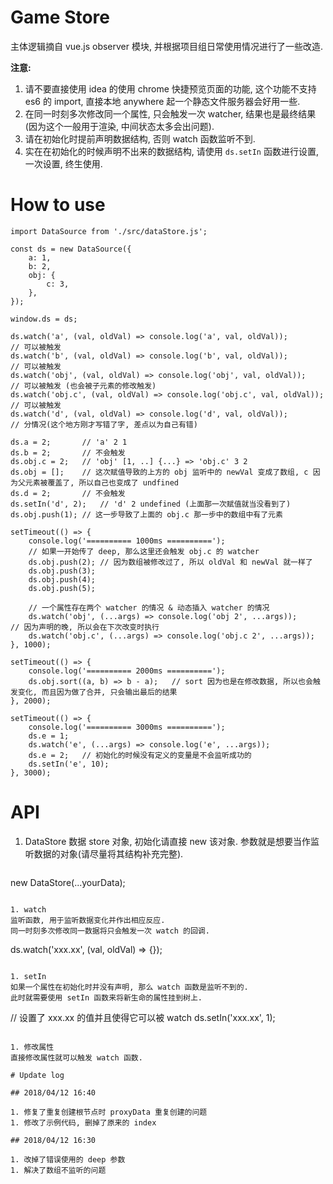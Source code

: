 
# Game Store

主体逻辑摘自 vue.js observer 模块, 并根据项目组日常使用情况进行了一些改造.

__注意:__

1. 请不要直接使用 idea 的使用 chrome 快捷预览页面的功能, 这个功能不支持 es6 的 import, 直接本地 anywhere 起一个静态文件服务器会好用一些.
1. 在同一时刻多次修改同一个属性, 只会触发一次 watcher, 结果也是最终结果(因为这个一般用于渲染, 中间状态太多会出问题).
1. 请在初始化时提前声明数据结构, 否则 watch 函数监听不到.
1. 实在在初始化的时候声明不出来的数据结构, 请使用 `ds.setIn` 函数进行设置, 一次设置, 终生使用.

# How to use

```
import DataSource from './src/dataStore.js';

const ds = new DataSource({
    a: 1,
    b: 2,
    obj: {
        c: 3,
    },
});

window.ds = ds;

ds.watch('a', (val, oldVal) => console.log('a', val, oldVal));          // 可以被触发
ds.watch('b', (val, oldVal) => console.log('b', val, oldVal));          // 可以被触发
ds.watch('obj', (val, oldVal) => console.log('obj', val, oldVal));      // 可以被触发 (也会被子元素的修改触发)
ds.watch('obj.c', (val, oldVal) => console.log('obj.c', val, oldVal));  // 可以被触发
ds.watch('d', (val, oldVal) => console.log('d', val, oldVal));          // 分情况(这个地方刚才写错了字, 差点以为自己有错)

ds.a = 2;       // 'a' 2 1
ds.b = 2;       // 不会触发
ds.obj.c = 2;   // 'obj' [1, ..] {...} => 'obj.c' 3 2
ds.obj = [];    // 这次赋值导致的上方的 obj 监听中的 newVal 变成了数组, c 因为父元素被覆盖了, 所以自己也变成了 undfined
ds.d = 2;       // 不会触发
ds.setIn('d', 2);   // 'd' 2 undefined (上面那一次赋值就当没看到了)
ds.obj.push(1); // 这一步导致了上面的 obj.c 那一步中的数组中有了元素

setTimeout(() => {
    console.log('========== 1000ms ==========');
    // 如果一开始传了 deep, 那么这里还会触发 obj.c 的 watcher
    ds.obj.push(2); // 因为数组被修改过了, 所以 oldVal 和 newVal 就一样了
    ds.obj.push(3);
    ds.obj.push(4);
    ds.obj.push(5);

    // 一个属性存在两个 watcher 的情况 & 动态插入 watcher 的情况
    ds.watch('obj', (...args) => console.log('obj 2', ...args));        // 因为声明的晚, 所以会在下次改变时执行
    ds.watch('obj.c', (...args) => console.log('obj.c 2', ...args));
}, 1000);

setTimeout(() => {
    console.log('========== 2000ms ==========');
    ds.obj.sort((a, b) => b - a);   // sort 因为也是在修改数据, 所以也会触发变化, 而且因为做了合并, 只会输出最后的结果
}, 2000);

setTimeout(() => {
    console.log('========== 3000ms ==========');
    ds.e = 1;
    ds.watch('e', (...args) => console.log('e', ...args));
    ds.e = 2;   // 初始化的时候没有定义的变量是不会监听成功的
    ds.setIn('e', 10);
}, 3000);
```

# API

1. DataStore
   数据 store 对象, 初始化请直接 new 该对象.
   参数就是想要当作监听数据的对象(请尽量将其结构补充完整).

   ```
new DataStore(...yourData);
   ```

1. watch
   监听函数, 用于监听数据变化并作出相应反应.
   同一时刻多次修改同一数据将只会触发一次 watch 的回调.

   ```
ds.watch('xxx.xx', (val, oldVal) => {});
   ```

1. setIn
   如果一个属性在初始化时并没有声明, 那么 watch 函数是监听不到的.
   此时就需要使用 setIn 函数来将新生命的属性挂到树上.

   ```
// 设置了 xxx.xx 的值并且使得它可以被 watch
ds.setIn('xxx.xx', 1);
   ```

1. 修改属性
   直接修改属性就可以触发 watch 函数.

# Update log

## 2018/04/12 16:40

1. 修复了重复创建根节点时 proxyData 重复创建的问题
1. 修改了示例代码, 删掉了原来的 index

## 2018/04/12 16:30

1. 改掉了错误使用的 deep 参数
1. 解决了数组不监听的问题